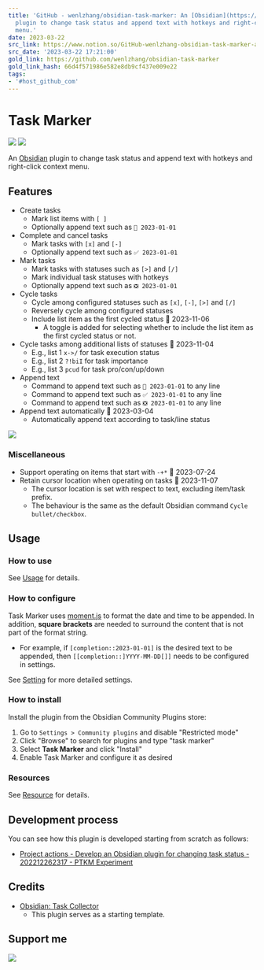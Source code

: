 ```yaml
---
title: 'GitHub - wenlzhang/obsidian-task-marker: An [Obsidian](https://obsidian.md/)
  plugin to change task status and append text with hotkeys and right-click context
  menu.'
date: 2023-03-22
src_link: https://www.notion.so/GitHub-wenlzhang-obsidian-task-marker-at-obsidian-iceberg-d80d7ff502a3401c89f6ca509a2271b8
src_date: '2023-03-22 17:21:00'
gold_link: https://github.com/wenlzhang/obsidian-task-marker
gold_link_hash: 66d4f571986e582e8db9cf437e009e22
tags:
- '#host_github_com'
---
```


Task Marker
===========


[![](https://camo.githubusercontent.com/ae4c63410a0c9b26b3dcc1594b809495a45522749ee56dfefcb99468ba93adf5/68747470733a2f2f696d672e736869656c64732e696f2f6769746875622f762f72656c656173652f77656e6c7a68616e672f6f6273696469616e2d7461736b2d6d61726b6572)](https://github.com/wenlzhang/obsidian-task-marker/releases) [![](https://camo.githubusercontent.com/48ca1ae6816513992f0c000b8dd0f0ff2c9d96e7d35fc4ec48b04bf1c9428467/68747470733a2f2f696d672e736869656c64732e696f2f6769746875622f646f776e6c6f6164732f77656e6c7a68616e672f6f6273696469616e2d7461736b2d6d61726b65722f746f74616c3f636f6c6f723d73756363657373)](https://camo.githubusercontent.com/48ca1ae6816513992f0c000b8dd0f0ff2c9d96e7d35fc4ec48b04bf1c9428467/68747470733a2f2f696d672e736869656c64732e696f2f6769746875622f646f776e6c6f6164732f77656e6c7a68616e672f6f6273696469616e2d7461736b2d6d61726b65722f746f74616c3f636f6c6f723d73756363657373)


An [Obsidian](https://obsidian.md/) plugin to change task status and append text with hotkeys and right-click context menu.


Features
--------


* Create tasks
	+ Mark list items with `[ ]`
	+ Optionally append text such as `📝 2023-01-01`
* Complete and cancel tasks
	+ Mark tasks with `[x]` and `[-]`
	+ Optionally append text such as `✅ 2023-01-01`
* Mark tasks
	+ Mark tasks with statuses such as `[>]` and `[/]`
	+ Mark individual task statuses with hotkeys
	+ Optionally append text such as `❎ 2023-01-01`
* Cycle tasks
	+ Cycle among configured statuses such as `[x]`, `[-]`, `[>]` and `[/]`
	+ Reversely cycle among configured statuses
	+ Include list item as the first cycled status 📝 2023-11-06
		- A toggle is added for selecting whether to include the list item as the first cycled status or not.
* Cycle tasks among additional lists of statuses 📝 2023-11-04
	+ E.g., list 1 `x->/` for task execution status
	+ E.g., list 2 `?!biI` for task importance
	+ E.g., list 3 `pcud` for task pro/con/up/down
* Append text
	+ Command to append text such as `📝 2023-01-01` to any line
	+ Command to append text such as `✅ 2023-01-01` to any line
	+ Command to append text such as `❎ 2023-01-01` to any line
* Append text automatically 📝 2023-03-04
	+ Automatically append text according to task/line status


[![](/wenlzhang/obsidian-task-marker/raw/main/docs/attachment/demo.gif)](/wenlzhang/obsidian-task-marker/blob/main/docs/attachment/demo.gif)


### Miscellaneous


* Support operating on items that start with `-+*` 📝 2023-07-24
* Retain cursor location when operating on tasks 📝 2023-11-07
	+ The cursor location is set with respect to text, excluding item/task prefix.
	+ The behaviour is the same as the default Obsidian command `Cycle bullet/checkbox`.


Usage
-----


### How to use


See [Usage](/wenlzhang/obsidian-task-marker/blob/main/docs/Usage.md) for details.


### How to configure


Task Marker uses [moment.js](https://momentjs.com/docs/#/displaying/format/) to format the date and time to be appended. In addition, **square brackets** are needed to surround the content that is not part of the format string.


* For example, if `[completion::2023-01-01]` is the desired text to be appended, then `[[completion::]YYYY-MM-DD[]]` needs to be configured in settings.


See [Setting](/wenlzhang/obsidian-task-marker/blob/main/docs/Setting.md) for more detailed settings.


### How to install


Install the plugin from the Obsidian Community Plugins store:


1. Go to `Settings > Community plugins` and disable "Restricted mode"
2. Click "Browse" to search for plugins and type "task marker"
3. Select **Task Marker** and click "Install"
4. Enable Task Marker and configure it as desired


### Resources


See [Resource](/wenlzhang/obsidian-task-marker/blob/main/docs/Resource.md) for details.


Development process
-------------------


You can see how this plugin is developed starting from scratch as follows:


* [Project actions - Develop an Obsidian plugin for changing task status - 202212262317 - PTKM Experiment](https://exp.ptkm.net/220-Development/Project+action/Project+actions+-+Develop+an+Obsidian+plugin+for+changing+task+status+-+202212262317)


Credits
-------


* [Obsidian: Task Collector](https://github.com/ebullient/obsidian-task-collector)
	+ This plugin serves as a starting template.


Support me
----------


[![](https://camo.githubusercontent.com/764ebab9edb20996467172a4c43497c33ec046be10993357056dd9f0431fa13f/68747470733a2f2f73746f726167652e6b6f2d66692e636f6d2f63646e2f6b6f6669312e706e673f763d33)](https://ko-fi.com/C0C66C1TB)